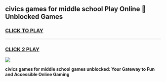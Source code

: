 
## civics games for middle school Play Online 👋 Unblocked Games
<h3>
<a href="https://news.freeplayer.one?title=civics_games_for_middle_school&ref=17GH">CLICK TO PLAY</a></h3>
<hr>

<h3>
<a href="https://news.freeplayer.one?title=civics_games_for_middle_school&ref=17GH">CLICK 2 PLAY</a>
  
</h3>

<a href="https://news.freeplayer.one?title=civics_games_for_middle_school&ref=17GH/"><img src="https://clearcache.store/games.png"></a>


**civics games for middle school games unblocked: Your Gateway to Fun and Accessible Online Gaming**
